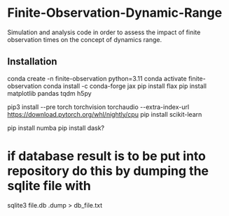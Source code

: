 # Finite-Observation-Dynamic-Range

Simulation and analysis code in order to assess the impact of finite observation times on the concept of dynamics range.

## Installation
conda create -n finite-observation python=3.11
conda activate finite-observation
conda install -c conda-forge jax
pip install flax
pip install matplotlib pandas tqdm h5py

pip3 install --pre torch torchvision torchaudio --extra-index-url https://download.pytorch.org/whl/nightly/cpu
pip install scikit-learn

pip install numba
pip install dask?

# if database result is to be put into repository do this by dumping the sqlite file with
sqlite3 file.db .dump > db_file.txt
